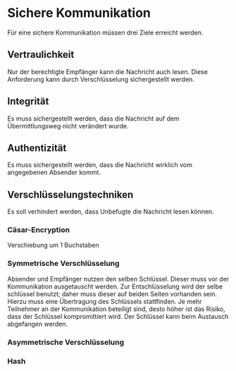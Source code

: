 # Sichere Kommunikation

Für eine sichere Kommunikation müssen drei Ziele erreicht werden.

## Vertraulichkeit

Nur der berechtigte Empfänger kann die Nachricht auch lesen. Diese Anforderung kann durch Verschlüsselung sichergestellt werden.

## Integrität

Es muss sichergestellt werden, dass die Nachricht auf dem Übermittlungsweg nicht verändert wurde.

## Authentizität

Es muss sichergestellt werden, dass die Nachricht wirklich vom angegebenen Absender kommt.

## Verschlüsselungstechniken

Es soll verhindert werden, dass Unbefugte die Nachricht lesen können.

### Cäsar-Encryption

Verschiebung um 1 Buchstaben

### Symmetrische Verschlüsselung

Absender und Empfänger nutzen den selben Schlüssel. Dieser muss vor der Kommunikation ausgetauscht werden. 
Zur Entschlüsselung wird der selbe schlüssel benutzt; daher muss dieser auf beiden Seiten vorhanden sein. Hierzu muss eine Übertragung des Schlüssels stattfinden. 
Je mehr Teilnehmer an der Kommunikation beteiligt sind, desto höher ist das Risiko, dass der Schlüssel kompromittiert wird. Der Schlüssel kann beim Austausch abgefangen werden.

### Asymmetrische Verschlüsselung

### Hash




